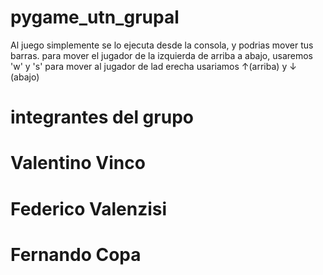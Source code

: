 # pygame_utn_grupal

Al juego simplemente se lo ejecuta desde la consola, y podrias mover tus barras. para mover el jugador de la izquierda de arriba a abajo, usaremos 'w' y 's'
para mover al jugador de lad erecha usariamos ↑(arriba) y ↓ (abajo)

# integrantes del grupo
# Valentino Vinco
# Federico Valenzisi
# Fernando Copa

